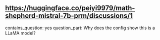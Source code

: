 ## https://huggingface.co/peiyi9979/math-shepherd-mistral-7b-prm/discussions/1

contains_question: yes
question_part: Why does the config show this is a LLaMA model?